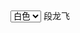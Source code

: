 <html>
<head>
<style>
</style>
<script>
function load(){var test=document.getElementById("test");
document.body.style.backgroundColor=test.options[test.selectedIndex].value;//获得select的selectedIndex属性来获得option的value值，设置body的backgroundColor属性
  }
</script>
<meta charset="UTF-8">
</head>
<body>
<select id="test" onchange="load()"><!--在select selected的选项改变时触发事件-->
  <option value="white">白色</option>
  <option value="yellow">黄色</option>
  <option value="green">绿色</option>
  <option value="red">红色</option>
  </select>
段龙飞 
  </body>
</html>
  

